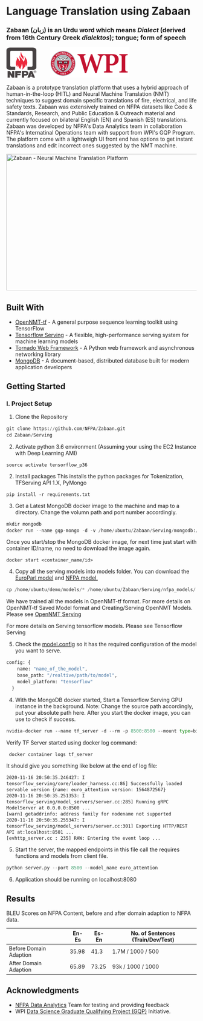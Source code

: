# Language Translation using Zabaan
### Zabaan (زبان) is an Urdu word which means *Dialect* (derived from 16th Century Greek *dialektos*); tongue; form of speech 

<p align="left">
  <img src="logo/NFPA_logo.png" height="80" width="80" title="National Fire Protection Association">&nbsp;&nbsp;&nbsp;&nbsp;&nbsp;&nbsp;&nbsp;&nbsp;
  <img src="logo/WPI_Inst_Prim_FulClr.png" height="80" title="Worcester Polytechnic Institute">&nbsp;&nbsp;&nbsp;&nbsp;&nbsp;&nbsp;&nbsp;&nbsp;
  
Zabaan is a prototype translation platform that uses a hybrid approach of human-in-the-loop (HITL) and  Neural Machine Translation (NMT) techniques to suggest domain specific translations of fire, electrical, and life safety texts. Zabaan was extensively trained on NFPA datasets like Code & Standards, Research, and Public Education & Outreach material and currently focused on bilateral English (EN) and Spanish (ES) translations. Zabaan was developed by NFPA's Data Analytics team in collaboration NFPA's Internatinal Operations team with support from WPI's GQP Program. The platform come with a lightweigh UI front end has options to get instant translations and edit incorrect ones suggested by the NMT machine.

<p align="left">
  <img src="logo/NFPA Zabaan gif.gif" height="360" width="826" title="Zabaan - Neural Machine Translation Platform">

## Built With

- [OpenNMT-tf](https://opennmt.net/OpenNMT-tf/) - A general purpose sequence learning toolkit using TensorFlow
- [Tensorflow Serving](https://www.tensorflow.org/tfx/guide/serving) -  A flexible, high-performance serving system for machine learning models
- [Tornado Web Framework](https://www.tornadoweb.org/en/stable/) - A Python web framework and asynchronous networking library
- [MongoDB](https://www.mongodb.com/) - A document-based, distributed database built for modern application developers

## Getting Started

### I. Project Setup

1. Clone the Repository

```python
git clone https://github.com/NFPA/Zabaan.git
cd Zabaan/Serving
```

2. Activate python 3.6 environment (Assuming your using the EC2 Instance with Deep Learning AMI)

```
source activate tensorflow_p36
```

2. Install packages
This installs the python packages for Tokenization, TFServing API 1.X, PyMongo

```
pip install -r requirements.txt
```

3. Get a Latest MongoDB docker image to the machine and map to a directory. Change the volumn path and port number accordingly.

```python
mkdir mongodb
docker run --name gqp-mongo -d -v /home/ubuntu/Zabaan/Serving/mongodb:/data -p 27017:27017 mongo:latest
```

Once you start/stop the MongoDB docker image, for next time just start with container ID/name, no need to download the image again.

```
docker start <container_name/id>
```

4. Copy all the serving models into models folder. You can download the [EuroParl model](https://nfpa-translation-models.s3.us-east-2.amazonaws.com/euro_attention.zip) and [NFPA model.](https://nfpa-translation-models.s3.us-east-2.amazonaws.com/nfpa_attention.zip)

```python
cp /home/ubuntu/demo/models/* /home/ubuntu/Zabaan/Serving/nfpa_models/
```

We have trained all the models in OpenNMT-tf format. For more details on OpenNMT-tf Saved Model format and Creating/Serving OpenNMT Models. Please see [OpenNMT Serving](http://opennmt.net/OpenNMT-tf/serving.html)

For more details on Serving tensorflow models. Please see Tensorflow Serving

5. Check the [model.config](./Serving/nfpa_models/models.config) so it has the required configuration of the model you want to serve. 

```python
config: {
    name: "name_of_the_model",
    base_path: "/realtive/path/to/model",
    model_platform: "tensorflow"
  }
```

4. With the MongoDB docker started, Start a Tensorflow Serving GPU instance in the background. 
Note: Change the source path accordingly, put your absolute path here. After you start the docker image, you can use to check if success.

```python
nvidia-docker run --name tf_server -d --rm -p 8500:8500 --mount type=bind,source=/home/ubuntu/Zabaan/Serving/nfpa_models/,target=/models/nfpa_models -t tensorflow/serving:1.11.0-gpu --model_config_file=/models/nfpa_models/models.config
```
Verify TF Server started using docker log command:

```python
 docker container logs tf_server
```
It should give you something like below at the end of log file:

```unix
2020-11-16 20:50:35.246427: I tensorflow_serving/core/loader_harness.cc:86] Successfully loaded servable version {name: euro_attention version: 1564872567}
2020-11-16 20:50:35.251353: I tensorflow_serving/model_servers/server.cc:285] Running gRPC ModelServer at 0.0.0.0:8500 ...
[warn] getaddrinfo: address family for nodename not supported
2020-11-16 20:50:35.255347: I tensorflow_serving/model_servers/server.cc:301] Exporting HTTP/REST API at:localhost:8501 ...
[evhttp_server.cc : 235] RAW: Entering the event loop ...
```

5. Start the server, the mapped endpoints in this file call the requires functions and models from client file.

```python
python server.py --port 8500 --model_name euro_attention
```

6. Application should be running on localhost:8080

## Results 

BLEU Scores on NFPA Content, before and after domain adaption to NFPA data.
 
|   | En-Es  | Es-En  | No. of Sentences (Train/Dev/Test)
|---|---|---|---|
|Before Domain Adaption   | 35.98  | 41.3  | 1.7M / 1000 / 500
|After Domain Adaption   | 65.89   | 73.25  | 93k / 1000 / 1000

## Acknowledgments

- [NFPA Data Analytics](https://nfpa.org/News-and-Research/Data-research-and-tools/NFPA-Data-Lab) Team for testing and providing feedback
- WPI [Data Science Graduate Qualifying Project (GQP)](https://www.wpi.edu/academics/departments/data-science/graduate-qualifying-project) Initiative.
